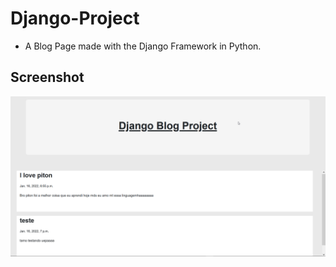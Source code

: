 # Django-Project
* A Blog Page made with the Django Framework in Python.

## Screenshot
<img src='Screenshots/1.png'>
